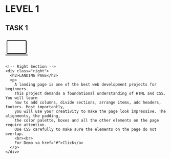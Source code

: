 <!DOCTYPE html>
<html lang="en">
<head>
  <meta charset="UTF-8">
  <meta name="viewport" content="width=device-width, initial-scale=1.0">
  <title>Level 1 - Task 1</title>
  <link rel="stylesheet" href="style.css">
</head>
<body>
  <div class="card">
    <!-- Left Section -->
    <div class="left">
      <h1>LEVEL 1</h1>
      <h2>TASK 1</h2>
      <!-- Laptop Icon -->
      <div class="icon">
        <svg xmlns="http://www.w3.org/2000/svg" width="70" height="70" fill="none" stroke="black" stroke-width="2" stroke-linecap="round" stroke-linejoin="round">
          <rect x="5" y="10" width="60" height="40" rx="2"></rect>
          <line x1="0" y1="55" x2="70" y2="55"></line>
        </svg>
      </div>
    </div>

    <!-- Right Section -->
    <div class="right">
      <h2>LANDING PAGE</h2>
      <p>
        A landing page is one of the best web development projects for beginners. 
        This project demands a foundational understanding of HTML and CSS. You will learn 
        how to add columns, divide sections, arrange items, add headers, footers. Most importantly, 
        you will use your creativity to make the page look impressive. The alignments, the padding, 
        the color palette, boxes and all the other elements on the page require attention. 
        Use CSS carefully to make sure the elements on the page do not overlap. 
        <br><br>
        For Demo <a href="#">Click</a>
      </p>
    </div>
  </div>
</body>
</html>
